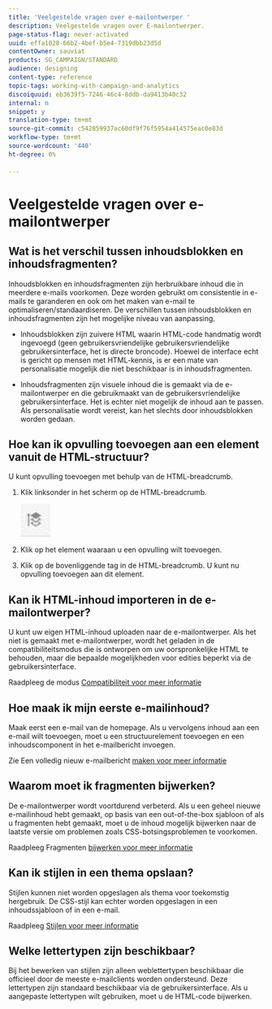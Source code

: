 ```yaml
---
title: 'Veelgestelde vragen over e-mailontwerper '
description: Veelgestelde vragen over E-mailontwerper.
page-status-flag: never-activated
uuid: effa1028-66b2-4bef-b5e4-7319dbb23d5d
contentOwner: sauviat
products: SG_CAMPAIGN/STANDARD
audience: designing
content-type: reference
topic-tags: working-with-campaign-and-analytics
discoiquuid: eb3639f5-7246-46c4-8ddb-da9413b40c32
internal: n
snippet: y
translation-type: tm+mt
source-git-commit: c542859937ac60df9f76f5954a414575eac0e83d
workflow-type: tm+mt
source-wordcount: '440'
ht-degree: 0%

---
```



# Veelgestelde vragen over e-mailontwerper

## Wat is het verschil tussen inhoudsblokken en inhoudsfragmenten?

Inhoudsblokken en inhoudsfragmenten zijn herbruikbare inhoud die in meerdere e-mails voorkomen. Deze worden gebruikt om consistentie in e-mails te garanderen en ook om het maken van e-mail te optimaliseren/standaardiseren. De verschillen tussen inhoudsblokken en inhoudsfragmenten zijn het mogelijke niveau van aanpassing.

* Inhoudsblokken zijn zuivere HTML waarin HTML-code handmatig wordt ingevoegd (geen gebruikersvriendelijke gebruikersvriendelijke gebruikersinterface, het is directe broncode). Hoewel de interface echt is gericht op mensen met HTML-kennis, is er een mate van personalisatie mogelijk die niet beschikbaar is in inhoudsfragmenten.

* Inhoudsfragmenten zijn visuele inhoud die is gemaakt via de e-mailontwerper en die gebruikmaakt van de gebruikersvriendelijke gebruikersinterface. Het is echter niet mogelijk de inhoud aan te passen. Als personalisatie wordt vereist, kan het slechts door inhoudsblokken worden gedaan.

## Hoe kan ik opvulling toevoegen aan een element vanuit de HTML-structuur?

U kunt opvulling toevoegen met behulp van de HTML-breadcrumb.

1. Klik linksonder in het scherm op de HTML-breadcrumb.

   ![](assets/do-not-localize/breadcrumb.png)

1. Klik op het element waaraan u een opvulling wilt toevoegen.
1. Klik op de bovenliggende tag in de HTML-breadcrumb.
U kunt nu opvulling toevoegen aan dit element.

## Kan ik HTML-inhoud importeren in de e-mailontwerper?

U kunt uw eigen HTML-inhoud uploaden naar de e-mailontwerper. Als het niet is gemaakt met e-mailontwerper, wordt het geladen in de compatibiliteitsmodus die is ontworpen om uw oorspronkelijke HTML te behouden, maar die bepaalde mogelijkheden voor edities beperkt via de gebruikersinterface.

Raadpleeg de modus [Compatibiliteit voor meer informatie](../../designing/using/using-existing-content.md#compatibility-mode)

## Hoe maak ik mijn eerste e-mailinhoud?

Maak eerst een e-mail van de homepage.
Als u vervolgens inhoud aan een e-mail wilt toevoegen, moet u een structuurelement toevoegen en een inhoudscomponent in het e-mailbericht invoegen.

Zie Een volledig nieuw e-mailbericht [maken voor meer informatie](../../designing/using/quick-start.md#from-scratch-email)

## Waarom moet ik fragmenten bijwerken?

De e-mailontwerper wordt voortdurend verbeterd. Als u een geheel nieuwe e-mailinhoud hebt gemaakt, op basis van een out-of-the-box sjabloon of als u fragmenten hebt gemaakt, moet u de inhoud mogelijk bijwerken naar de laatste versie om problemen zoals CSS-botsingsproblemen te voorkomen.

Raadpleeg Fragmenten [bijwerken voor meer informatie](../../designing/using/designing-content-in-adobe-campaign.md#email-designer-updates)

## Kan ik stijlen in een thema opslaan?

Stijlen kunnen niet worden opgeslagen als thema voor toekomstig hergebruik. De CSS-stijl kan echter worden opgeslagen in een inhoudssjabloon of in een e-mail.

Raadpleeg [Stijlen voor meer informatie](../../designing/using/styles.md)

## Welke lettertypen zijn beschikbaar?

Bij het bewerken van stijlen zijn alleen weblettertypen beschikbaar die officieel door de meeste e-mailclients worden ondersteund. Deze lettertypen zijn standaard beschikbaar via de gebruikersinterface. Als u aangepaste lettertypen wilt gebruiken, moet u de HTML-code bijwerken.
